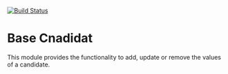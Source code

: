 [![Build Status](https://travis-ci.org/JayVora-SerpentCS/MassEditing.svg?branch=8.0)](https://travis-ci.org/JayVora-SerpentCS/MassEditing)

Base Cnadidat
============================

This module provides the functionality to add, update or remove the values of a candidate.
       
